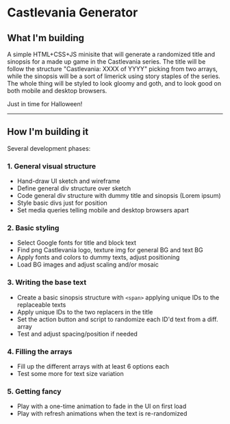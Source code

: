 # Castlevania Generator

## What I'm building

A simple HTML+CSS+JS minisite that will generate a randomized title and sinopsis for a made up game in the Castlevania series. The title will be follow the structure "Castlevania: XXXX of YYYY" picking from two arrays, while the sinopsis will be a sort of limerick using story staples of the series. The whole thing will be styled to look gloomy and goth, and to look good on both mobile and desktop browsers.

Just in time for Halloween!

---

## How I'm building it

Several development phases:

### 1. General visual structure

- Hand-draw UI sketch and wireframe
- Define general div structure over sketch
- Code general div structure with dummy title and sinopsis (Lorem ipsum)
- Style basic divs just for position
- Set media queries telling mobile and desktop browsers apart

### 2. Basic styling

- Select Google fonts for title and block text
- Find png Castlevania logo, texture img for general BG and text BG
- Apply fonts and colors to dummy texts, adjust positioning
- Load BG images and adjust scaling and/or mosaic

### 3. Writing the base text

- Create a basic sinopsis structure with `<span>` applying unique IDs to the replaceable texts
- Apply unique IDs to the two replacers in the title
- Set the action button and script to randomize each ID'd text from a diff. array
- Test and adjust spacing/position if needed

### 4. Filling the arrays

- Fill up the different arrays with at least 6 options each
- Test some more for text size variation

### 5. Getting fancy

- Play with a one-time animation to fade in the UI on first load
- Play with refresh animations when the text is re-randomized